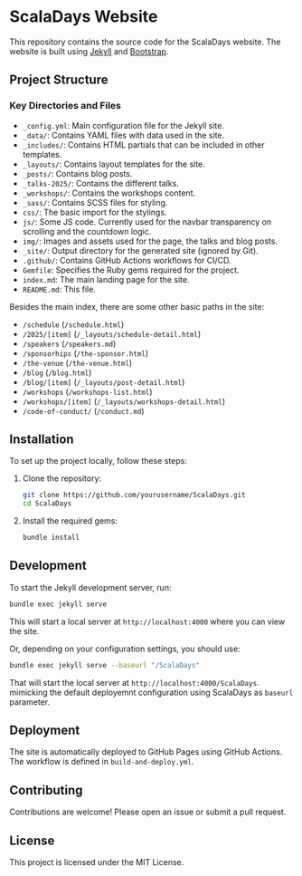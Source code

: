 # ScalaDays Website

This repository contains the source code for the ScalaDays website. The website is built using [Jekyll](https://jekyllrb.com/) and [Bootstrap](https://getbootstrap.com/docs/5.0).

## Project Structure

### Key Directories and Files

- `_config.yml`: Main configuration file for the Jekyll site.
- `_data/`: Contains YAML files with data used in the site.
- `_includes/`: Contains HTML partials that can be included in other templates.
- `_layouts/`: Contains layout templates for the site.
- `_posts/`: Contains blog posts.
- `_talks-2025/`: Contains the different talks.
- `_workshops/`: Contains the workshops content.
- `_sass/`: Contains SCSS files for styling.
- `css/`: The basic import for the stylings.
- `js/`: Some JS code. Currently used for the navbar transparency on scrolling and the countdown logic.
- `img/`: Images and assets used for the page, the talks and blog posts.
- `_site/`: Output directory for the generated site (ignored by Git).
- `.github/`: Contains GitHub Actions workflows for CI/CD.
- `Gemfile`: Specifies the Ruby gems required for the project.
- `index.md`: The main landing page for the site.
- `README.md`: This file.

Besides the main index, there are some other basic paths in the site:

- `/schedule` (`/schedule.html`)
- `/2025/[item]` (`/_layouts/schedule-detail.html`)
- `/speakers` (`/speakers.md`)
- `/sponsorhips` (`/the-sponsor.html`)
- `/the-venue` (`/the-venue.html`)
- `/blog` (`/blog.html`)
- `/blog/[item]` (`/_layouts/post-detail.html`)
- `/workshops` (`/workshops-list.html`)
- `/workshops/[item]` (`/_layouts/workshops-detail.html`)
- `/code-of-conduct/` (`/conduct.md`)

## Installation

To set up the project locally, follow these steps:

1. Clone the repository:
   ```sh
   git clone https://github.com/yourusername/ScalaDays.git
   cd ScalaDays
	 ```

2. Install the required gems:
   ```sh
   bundle install
   ```

## Development

To start the Jekyll development server, run:
```sh
bundle exec jekyll serve
```
This will start a local server at `http://localhost:4000` where you can view the site.

Or, depending on your configuration settings, you should use:

```sh
bundle exec jekyll serve --baseurl "/ScalaDays"
```

That will start the local server at `http://localhost:4000/ScalaDays`. mimicking the default deployemnt configuration using ScalaDays as `baseurl` parameter.


## Deployment

The site is automatically deployed to GitHub Pages using GitHub Actions. The workflow is defined in `build-and-deploy.yml`.

## Contributing

Contributions are welcome! Please open an issue or submit a pull request.

## License

This project is licensed under the MIT License.
